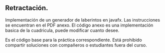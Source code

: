 ## Retractación.

Implementación de un generador de laberintos en javafx. Las instrucciones se encuentran en
el PDF anexo. El código anexo es una implementación basica de la cuadricula, puede
modificar cuanto desee.

Es el código base para la práctica correspondiente. Está prohibido compartir soluciones con
compañeros o estudiantes fuera del curso.
